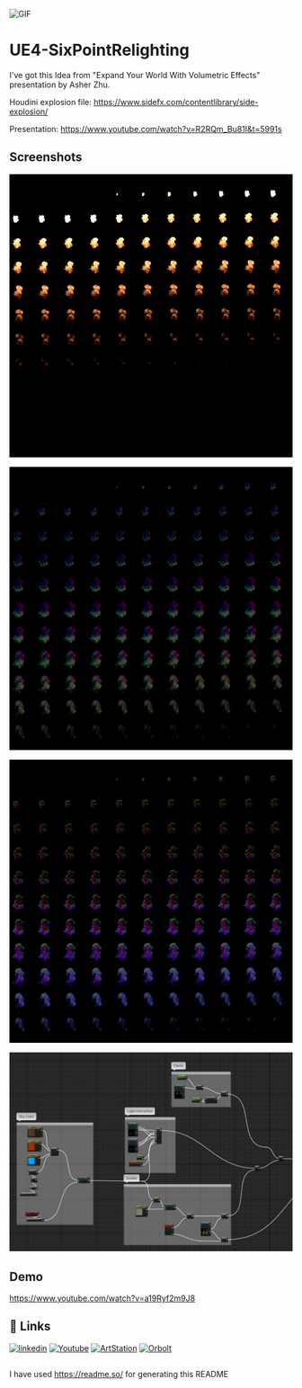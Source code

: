 
![GIF](https://raw.githubusercontent.com/proceduralit/UE4-SixPointRelighting/main/ReadME_Data/SixPointLighting.gif)

# UE4-SixPointRelighting

I've got this Idea from "Expand Your World With Volumetric Effects" presentation by Asher Zhu.

Houdini explosion file:
https://www.sidefx.com/contentlibrary/side-explosion/

Presentation:
https://www.youtube.com/watch?v=R2RQm_Bu81I&t=5991s

## Screenshots

![Flame](https://raw.githubusercontent.com/proceduralit/UE4-SixPointRelighting/main/ReadME_Data/Flame.png)

![LFU](https://raw.githubusercontent.com/proceduralit/UE4-SixPointRelighting/main/ReadME_Data/LeftFrontUp.png)

![RBD](https://raw.githubusercontent.com/proceduralit/UE4-SixPointRelighting/main/ReadME_Data/RightBackDown.png)

![Material](https://raw.githubusercontent.com/proceduralit/UE4-SixPointRelighting/main/ReadME_Data/Material.png)



## Demo

https://www.youtube.com/watch?v=a19Ryf2m9J8


## 🔗 Links
[![linkedin](https://img.shields.io/badge/linkedin-0A66C2?style=for-the-badge&logo=linkedin&logoColor=white)](https://www.linkedin.com/in/mohsen-tabasi-4a77a237/)
[![Youtube](https://img.shields.io/badge/YOUTUBE-red?style=for-the-badge&logo=youtube&logoColor=white)](https://www.youtube.com/channel/UC94ZtlP-isac_FrJJNEa9DA)
[![ArtStation](https://img.shields.io/badge/ARTSTATION-black?style=for-the-badge&logo=artstation&logoColor=blue)](https://mohsen-t.artstation.com)
[![Orbolt](https://img.shields.io/badge/-Orbolt-orange)](https://www.orbolt.com/user/144667532)



## 
I have used https://readme.so/ for generating this README

